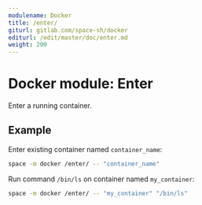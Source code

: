 ```yaml
---
modulename: Docker
title: /enter/
giturl: gitlab.com/space-sh/docker
editurl: /edit/master/doc/enter.md
weight: 200
---
```

# Docker module: Enter

Enter a running container.

## Example

Enter existing container named `container_name`:
```sh
space -m docker /enter/ -- "container_name"
```  

Run command `/bin/ls` on container named `my_container`:
```sh
space -m docker /enter/ -- "my_container" "/bin/ls"
```
